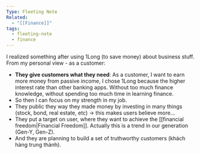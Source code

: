 ```yaml
---
Type: Fleeting Note
Related:
  - "[[Finance]]"
tags:
  - fleeting-note
  - finance
---
```

I realized something after using 1Long (to save money) about business stuff. From my personal view - as a customer:
- **They give customers what they need**: As a customer, I want to earn more money from passive income, I chose 1Long because the higher interest rate than other banking apps. Without too much finance knowledge, without spending too much time in learning finance.
- So then I can focus on my strength in my job.
- They public they way they made money by investing in many things (stock, bond, real estate, etc) -> this makes users believe more...
- They put a target on user, where they want to achieve the [[financial freedom|Financial Freedom]]. Actually this is a trend in our generation (Gen-Y, Gen-Z).
- And they are planning to build a set of truthworthy customers (khách hàng trung thành).